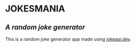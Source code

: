 # JOKESMANIA

## _A random joke generator_

This is a random joke generator app made using [jokeapi.dev](http://jokeapi.dev).
